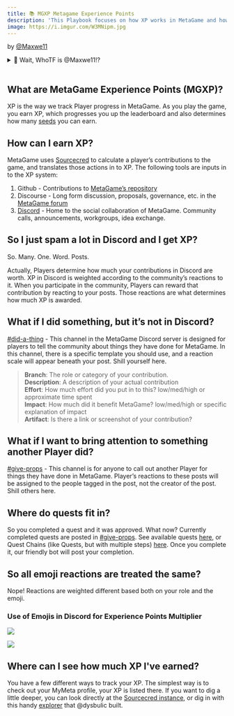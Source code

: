 ```yaml
---
title: 📚 MGXP Metagame Experience Points
description: 'This Playbook focuses on how XP works in MetaGame and how to earn it.'
image: https://i.imgur.com/W3MNipm.jpg
---
```


by [@Maxwe11](https://metagame.wtf/player/maxwe11)

<details>
<summary>🤔 Wait, WhoTF is @Maxwe11!?</summary>
<br />
 Maxwe11 is a patron and a curiousity driven resident of MetaGame. He can be found in Discord as Maxwe11#7157.
</details>
<br />

## What are MetaGame Experience Points (MGXP)?
XP is the way we track Player progress in MetaGame. As you play the game, you earn XP, which progresses you up the leaderboard and also determines how many [seeds](https://metagame.wtf/seeds) you can earn.

## How can I earn XP?

MetaGame uses [Sourcecred](https://sourcecred.io/) to calculate a player’s contributions to the game, and translates those actions in to XP. The following tools are inputs in to the XP system:

1. Github - Contributions to [MetaGame’s repository](https://github.com/MetaFam)
2. Discourse - Long form discussion, proposals, governance, etc. in the [MetaGame forum](https://forum.metagame.wtf/)
3. [Discord](https://discord.gg/f59d4Tf) - Home to the social collaboration of MetaGame. Community calls, announcements, workgroups, idea exchange.

## So I just spam a lot in Discord and I get XP?

So. Many. One. Word. Posts. 

Actually, Players determine how much your contributions in Discord are worth. XP in Discord is weighted according to the community’s reactions to it. When you participate in the community, Players can reward that contribution by reacting to your posts. Those reactions are what determines how much XP is awarded.

## What if I did something, but it’s not in Discord?

[#did-a-thing](https://discord.com/channels/629411177947987986/692892074198040647) - This channel in the MetaGame Discord server is designed for players to tell the community about things they have done for MetaGame. In this channel, there is a specific template you should use, and a reaction scale will appear beneath your post. Shill yourself here.

>**Branch**: The role or category of your contribution. <br />
>**Description**: A description of your actual contribution <br />
>**Effort**: How much effort did you put in to this? low/med/high or approximate time spent <br />
>**Impact**: How much did it benefit MetaGame? low/med/high or specific explanation of impact <br />
>**Artifact**: Is there a link or screenshot of your contribution? <br />

## What if I want to bring attention to something another Player did?

[#give-props](https://discord.com/channels/629411177947987986/718557002221224037) - This channel is for anyone to call out another Player for things they have done in MetaGame. Player’s reactions to these posts will be assigned to the people tagged in the post, not the creator of the post. Shill others here.

## Where do quests fit in?

So you completed a quest and it was approved. What now? Currently completed quests are posted in [#give-props](https://discord.com/channels/629411177947987986/718557002221224037). See available quests [here](https://metagame.wtf/quests), or Quest Chains (like Quests, but with multiple steps) [here](https://metagame.wtf/roles). Once you complete it, our friendly bot will post your completion.

## So all emoji reactions are treated the same?

Nope! Reactions are weighted different based both on your role and the emoji.

### Use of Emojis in Discord for Experience Points Multiplier

![](https://i.imgur.com/6o4PpVT.png)

![](https://i.imgur.com/W3MNipm.jpg)

## Where can I see how much XP I've earned?

You have a few different ways to track your XP. The simplest way is to check out your MyMeta profile, your XP is listed there. If you want to dig a little deeper, you can look directly at the [Sourcecred instance](https://xp.metagame.wtf/#/explorer), or dig in with this handy [explorer](https://observablehq.com/@dysbulic/metagame-contributions-explorer) that @dysbulic built. 
